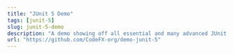 ```yaml
---
title: "JUnit 5 Demo"
tags: [junit-5]
slug: junit-5-demo
description: "A demo showing off all essential and many advanced JUnit 5 features"
url: "https://github.com/CodeFX-org/demo-junit-5"
---
```

